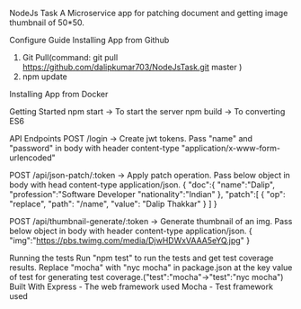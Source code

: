 NodeJs Task
A Microservice app for patching document and getting image thumbnail of 50*50.

Configure Guide
Installing App from Github
1. Git Pull(command: git pull https://github.com/dalipkumar703/NodeJsTask.git master )
2. npm update

Installing App from Docker

Getting Started
npm start -> To start the server
npm build -> To converting ES6



API Endpoints
POST /login -> Create jwt tokens. Pass "name" and "password" in body with header content-type "application/x-www-form-urlencoded"

POST /api/json-patch/:token -> Apply patch operation. Pass below object in body with head content-type application/json.
{
	"doc":{
		"name":"Dalip",
		"profession":"Software Developer
		"nationality":"Indian"
	},
	"patch":[
		{ "op": "replace", "path": "/name", "value": "Dalip Thakkar" }
		]
}

POST /api/thumbnail-generate/:token -> Generate thumbnail of an img. Pass below object in body with header content-type application/json.
{
	"img":"https://pbs.twimg.com/media/DjwHDWxVAAA5eYQ.jpg"
}


Running the tests
Run "npm test" to run the tests and get test coverage results.
Replace "mocha" with "nyc mocha" in package.json at the key value of test for generating test coverage.("test":"mocha"->"test":"nyc mocha")
Built With
Express - The web framework used
Mocha - Test framework used
